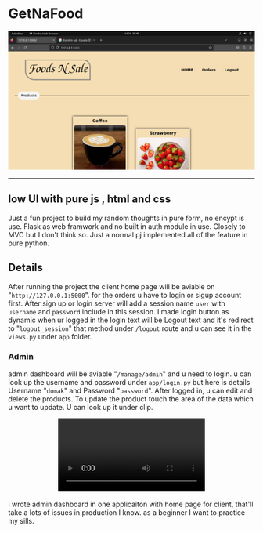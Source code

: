 # GetNaFood

![preview](https://github.com/PhyoeKyawThan/getNaFood/blob/43c455d46f05fc0b36d288534d20049f1b39e0e5/preview/Screenshot%20from%202023-07-24%2020-49-37.png?raw=true)

---
## low UI with pure js , html and css

 Just a fun project to build my random thoughts in pure form, no encypt is use. Flask as web framwork and no built in auth module in use. Closely to MVC but I don't think so. Just a normal pj implemented all of the feature in pure python.

## Details
After running the project the client home page will be aviable on "`http://127.0.0.1:5000`".
for the orders u have to login or sigup account first. After sign up or login server will add a session name `user` with `username` and `password` include in this session. I made login button as dynamic when ur logged in the login text will be Logout text and it's redirect to  "`logout_session`" that method under `/logout` route and u can see it in the `views.py` under `app` folder.

### Admin

admin dashboard will be aviable "`/manage/admin`" and u need to login. u can look up the username and password under `app/login.py` but here is details Username "`domak`" and Password "`password`". After logged in, u can edit and delete the products. To update the product touch the area of the data which u want to update. U can look up it under clip.

<div align="center">
<video controls>
  <source src="https://github.com/PhyoeKyawThan/getNaFood/blob/master/preview/adminpanel.webm" type="video/webm">
</video>
</div>

i wrote admin dashboard in one applicaiton with home page for client, that'll take a lots of issues in production I know. as a beginner I want to practice my sills.
